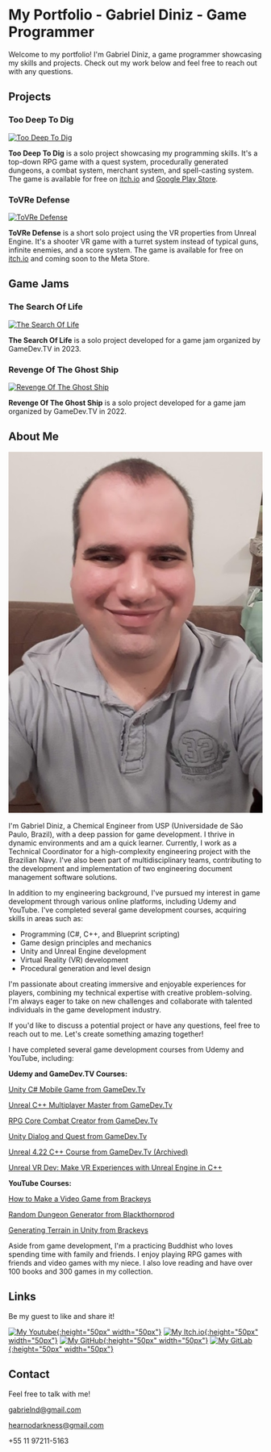 # My Portfolio - Gabriel Diniz - Game Programmer

Welcome to my portfolio! I'm Gabriel Diniz, a game programmer showcasing my skills and projects. Check out my work below and feel free to reach out with any questions.

## Projects

### Too Deep To Dig

[![Too Deep To Dig](https://img.youtube.com/vi/tqRdO8yj7KU/0.jpg)](https://www.youtube.com/watch?v=tqRdO8yj7KU "Too Deep To Dig")

**Too Deep To Dig** is a solo project showcasing my programming skills. It's a top-down RPG game with a quest system, procedurally generated dungeons, a combat system, merchant system, and spell-casting system. The game is available for free on [itch.io](https://hear-no-darkness.itch.io/too-deep-to-dig) and [Google Play Store](https://play.google.com/store/apps/details?id=com.GabrielNobileDiniz.TooDeepToDig).


### ToVRe Defense

[![ToVRe Defense](https://img.youtube.com/vi/iRGOskPGcm0/0.jpg)](https://youtu.be/iRGOskPGcm0 "ToVRe Defense")

**ToVRe Defense** is a short solo project using the VR properties from Unreal Engine. It's a shooter VR game with a turret system instead of typical guns, infinite enemies, and a score system. The game is available for free on [itch.io](https://hear-no-darkness.itch.io/tovre-defense) and coming soon to the Meta Store.

## Game Jams

### The Search Of Life

[![The Search Of Life](https://hear-no-darkness.itch.io/the-search-of-life)](https://hear-no-darkness.itch.io/the-search-of-life "The Search Of Life")

**The Search Of Life** is a solo project developed for a game jam organized by GameDev.TV in 2023.

### Revenge Of The Ghost Ship

[![Revenge Of The Ghost Ship](https://img.itch.zone/aW1nLzkwNTczNTMucG5n/original/tWG15k.png)](https://hear-no-darkness.itch.io/revenge-of-the-ghost-ship "Revenge Of The Ghost Ship")

**Revenge Of The Ghost Ship** is a solo project developed for a game jam organized by GameDev.TV in 2022.


## About Me

![Me!](images/foto.jpg "Me!")

I'm Gabriel Diniz, a Chemical Engineer from USP (Universidade de São Paulo, Brazil), with a deep passion for game development. I thrive in dynamic environments and am a quick learner. Currently, I work as a Technical Coordinator for a high-complexity engineering project with the Brazilian Navy. I've also been part of multidisciplinary teams, contributing to the development and implementation of two engineering document management software solutions.

In addition to my engineering background, I've pursued my interest in game development through various online platforms, including Udemy and YouTube. I've completed several game development courses, acquiring skills in areas such as:

- Programming (C#, C++, and Blueprint scripting)
- Game design principles and mechanics
- Unity and Unreal Engine development
- Virtual Reality (VR) development
- Procedural generation and level design

I'm passionate about creating immersive and enjoyable experiences for players, combining my technical expertise with creative problem-solving. I'm always eager to take on new challenges and collaborate with talented individuals in the game development industry.

If you'd like to discuss a potential project or have any questions, feel free to reach out to me. Let's create something amazing together!

I have completed several game development courses from Udemy and YouTube, including:

**Udemy and GameDev.TV Courses:**

[Unity C# Mobile Game from GameDev.Tv](https://www.udemy.com/share/104KnI3@vCnifT7YtcJ9ibB_lRA1vk6O_rtk3zEqy9AII3Z3_bxnCDh3XgqiZXxC89aUB_wF/)

[Unreal C++ Multiplayer Master from GameDev.Tv](https://www.udemy.com/share/101Dtc3@Paau4DIpp5NhRkbf131v3MnOClDB_YIn2waZ-FIAtt-OTyzSTz22v0d0yhlna-TT/)

[RPG Core Combat Creator from GameDev.Tv](https://www.udemy.com/share/101XWK3@n_g2PxS9YZ-oqeBpOi_xGpvAtYYo3k312QaCs9erZVvQe7tY1UrSmlyImqClxwcp/)

[Unity Dialog and Quest from GameDev.Tv](https://www.udemy.com/share/103CaS3@6oC4v_SdGnaxGT6hVD-MQmV79V_1X7awXzZqcR89pskk6vSIkRcv1-Ot0GUEjip1/)

[Unreal 4.22 C++ Course from GameDev.Tv (Archived)](https://www.gamedev.tv/courses/enrolled/675837)

[Unreal VR Dev: Make VR Experiences with Unreal Engine in C++](https://www.gamedev.tv/courses/enrolled/635398)


**YouTube Courses:**

[How to Make a Video Game from Brackeys](https://www.youtube.com/watch?v=j48LtUkZRjU&list=PLPV2KyIb3jR53Jce9hP7G5xC4O9AgnOuL)

[Random Dungeon Generator from Blackthornprod](https://www.youtube.com/watch?v=qAf9axsyijY)

[Generating Terrain in Unity from Brackeys](https://www.youtube.com/watch?v=vFvwyu_ZKfU)

Aside from game development, I'm a practicing Buddhist who loves spending time with family and friends. I enjoy playing RPG games with friends and video games with my niece. I also love reading and have over 100 books and 300 games in my collection.

## Links
Be my guest to like and share it!

[![My Youtube](https://brandeps.com/icon-download/Y/Youtube-icon-vector-02.svg){:height="50px" width="50px"}](https://www.youtube.com/channel/UCF5SJBWl3d_LE6hT3I6gNig "Hear No Darkness on Youtube")         [![My Itch.io](https://static.itch.io/images/itchio-textless-black.svg){:height="50px" width="50px"}](https://hear-no-darkness.itch.io "Hear No Darkness on Youtube")         [![My GitHub](https://github.githubassets.com/images/modules/logos_page/GitHub-Mark.png){:height="50px" width="50px"}](https://github.com/gabrielndiniz "Gabriel N Diniz on GitHub")         [![My GitLab](https://about.gitlab.com/images/press/press-kit-icon.svg){:height="50px" width="50px"}](https://gitlab.com/gabrielnd1/ "Gabriel N Diniz on GitLab")


## Contact
Feel free to talk with me!

gabrielnd@gmail.com

hearnodarkness@gmail.com

+55 11 97211-5163